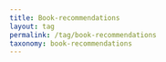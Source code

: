 ```yaml
---
title: Book-recommendations
layout: tag
permalink: /tag/book-recommendations
taxonomy: book-recommendations
---
```

